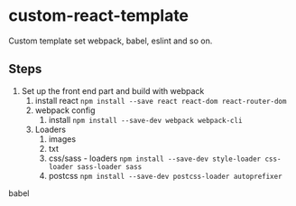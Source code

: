 # custom-react-template

Custom template set webpack, babel, eslint and so on.

## Steps

1. Set up the front end part and build with webpack
   1. install react
      `npm install --save react react-dom react-router-dom`
   2. webpack config
      1. install
         `npm install --save-dev webpack webpack-cli`
   3. Loaders
      1. images
      2. txt
      3. css/sass - loaders
         `npm install --save-dev style-loader css-loader sass-loader sass`
      4. postcss
         `npm install --save-dev postcss-loader autoprefixer`

babel
